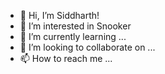 - 👋 Hi, I’m Siddharth! 
- 👀 I’m interested in Snooker
- 🌱 I’m currently learning ...
- 💞️ I’m looking to collaborate on ...
- 📫 How to reach me ...

<!---
hydrogen20/hydrogen20 is a ✨ special ✨ repository because its `README.md` (this file) appears on your GitHub profile.
You can click the Preview link to take a look at your changes.
--->
